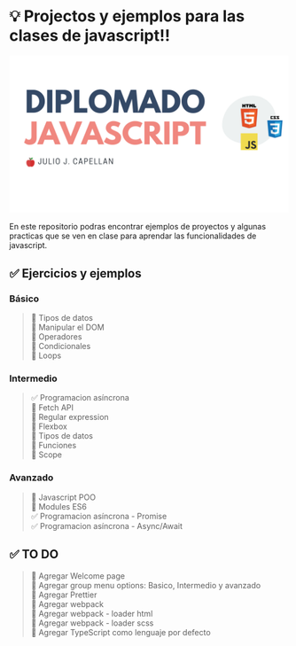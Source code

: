 # 💡 Projectos y ejemplos para las clases de javascript!!
![enter image description here](https://raw.githubusercontent.com/jcapellanvasquez/my-javascript-examples/main/assets/img/banner.png)


En este repositorio podras encontrar ejemplos de proyectos y algunas practicas que se ven en clase para aprendar las funcionalidades de javascript.


## ✅  Ejercicios y ejemplos

### Básico 
>🔲  Tipos de datos\
🔲  Manipular el DOM\
🔲  Operadores\
🔲  Condicionales\
🔲  Loops

### Intermedio
>✅  Programacion asíncrona\
🔲  Fetch API\
🔲  Regular expression\
🔲  Flexbox\
🔲  Tipos de datos\
🔲  Funciones\
🔲  Scope

### Avanzado
>🔲  Javascript POO\
🔲  Modules ES6\
✅  Programacion asíncrona - Promise\
✅  Programacion asíncrona - Async/Await

## ✅  TO DO
 
>🔲 Agregar Welcome page\
🔲 Agregar group menu options: Basico, Intermedio y avanzado\
🔲 Agregar Prettier\
🔲 Agregar webpack\
🔲 Agregar webpack - loader html\
🔲 Agregar webpack - loader scss\
🔲 Agregar TypeScript como lenguaje por defecto